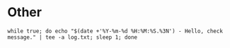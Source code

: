 # Other

```shell
while true; do echo "$(date +'%Y-%m-%d %H:%M:%S.%3N') - Hello, check message." | tee -a log.txt; sleep 1; done
```
